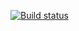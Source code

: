 [![Build status](https://ci.appveyor.com/api/projects/status/uagft6jt8lnuy8ju?svg=true)](https://ci.appveyor.com/project/evgeniyloznevoy/typescript)